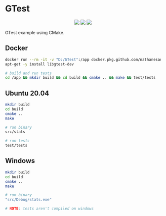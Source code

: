 # GTest 

<p align="center">
  <a href="https://github.com/nathanesau/GTest" alt="run_tests">
        <img src="https://github.com/nathanesau/GTest/workflows/run_tests/badge.svg" /></a>
  <a href="https://github.com/nathanesau?tab=followers" alt="GitHub followers">
        <img src="https://img.shields.io/github/followers/nathanesau.svg?style=social&label=Follow" /></a>
    <a href="https://GitHub.com/nathanesau/GTest/stargazers/" alt="GitHub stars">
        <img src="https://img.shields.io/github/stars/nathanesau/GTest.svg?style=social&label=Star" /></a>
</p>

GTest example using CMake.

## Docker

```bash
docker run --rm -it -v "D:/GTest":/app docker.pkg.github.com/nathanesau/docker-qt/qt-static:1.0
apt-get -y install libgtest-dev

# build and run tests
cd /app && mkdir build && cd build && cmake .. && make && test/tests
```

## Ubuntu 20.04

```bash
mkdir build
cd build
cmake ..
make

# run binary
src/stats

# run tests
test/tests
```

## Windows

```bash
mkdir build
cd build
cmake ..
make

# run binary
"src/Debug/stats.exe"

# NOTE: tests aren't compiled on windows
```

